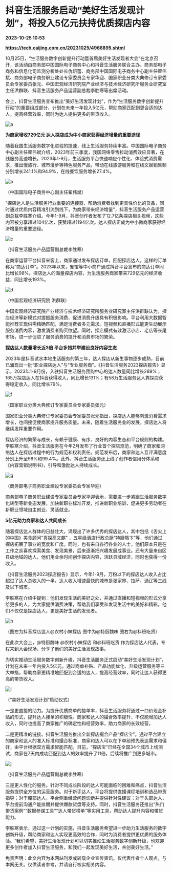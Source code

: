 # 抖音生活服务启动“美好生活发现计划”，将投入5亿元扶持优质探店内容

**2023-10-25 10:53**

**https://tech.caijing.com.cn/20231025/4966895.shtml**

10月25日，“生活服务数字创新提升行动暨首届美好生活发现者大会”在北京召开，该活动由商务部中国国际电子商务中心和抖音生活服务联合主办。商务部电子商务和信息化司监测分析处处长仇妍蕾、商务部中国国际电子商务中心副主任翟伟斌、商务部电子商务职业建设专家委员会专家华迎、国家职业分类大典修订专家委员会专家委员张元、中国宏观经济研究院产业经济与技术经济研究所服务业研究室主任洪群联、抖音生活服务产品运营副总裁李胜寒等出席活动。

会上，抖音生活服务宣布推出“美好生活发现计划”，作为“生活服务数字创新提升行动”的重要组成部分，计划在未来一年投入5亿元，帮助商家匹配到更合适的达人，提高经营效率，同时为达人提供更多的带货收入。

![a](https://img5.caijing.com.cn/2023/1025/1698229064424.png)

**为商家增收729亿元 达人探店成为中小商家获得经济增量的重要途径**

随着我国生活服务数字化进程的提速，线上生活服务持续丰富。中国国际电子商务中心副主任翟伟斌介绍，2023年前三季度，我国网络零售拉动消费效应显著，在线服务高速增长。2023年1-9月，生活服务平台快速响应个性化、体验式消费需求，推出慢旅行、城市漫步等特色服务产品，带动在线旅游服务和在线文娱销售额分别增长241.1%和94.9%，在线餐饮服务增长27.4%。

![b](https://tx1.cdn.caijing.com.cn/2023/1025/1698229091578.png)

（中国国际电子商务中心副主任翟伟斌）

“探店达人是生活服务行业重要的连接器，帮助消费者找到更具性价比的货品，同时通过优质内容精准引流到线下，为商家带来经济增量”，抖音生活服务产品运营副总裁李胜寒介绍。今年1-9月，抖音创作者发布了12.7亿条探店相关视频，这些内容被分享超过104亿次，获赞超过1194亿次。达人探店正成为中小微商家获得经济增量的重要途径。

![c](https://img1.caijing.com.cn/2023/1025/1698229138566.png)

（抖音生活服务产品运营副总裁李胜寒）

在商家运营平台抖音来客上，商家通过发布探店订单，匹配探店达人，这样的订单称为“商达订单”。2023年以来，餐馆等中小商户通过抖音平台发布的商达订单同比增长98%。探店达人的海量探店内容，为生活服务商家带来729亿元的经济收益，同比增长193%。

![d](https://tx1.cdn.caijing.com.cn/2023/1025/1698229182932.png)

（中国宏观经济研究院 洪群联）

中国宏观经济研究院产业经济与技术经济研究所服务业研究室主任洪群联认为，探店经济等新模式对提振服务消费、促进消费升级具有积极影响。平台利用大数据智能推荐实现供需精确匹配，满足消费者多元需求。短视频和直播形式能更生动展示服务消费内容，激发消费者购买欲望。同时，探店模式有效激活小店、老店等长尾市场，进一步促进了服务消费的提升和消费市场的繁荣。

**探店达人数量增长近3倍 平台多措并举建设良好内容生态**

2023年是抖音试水本地生活服务的第三年，达人探店从新生事物逐步成熟，目前已涌现出一批“职业探店达人”与“专业服务商”。《抖音生活服务2023探店报告》显示，2023年1-9月份，入驻抖音生活服务团购中心的达人数量同比增长289%；165万探店达人在抖音获得收入，同比增长131%；有58万生活服务达人靠探店获得稳定收入，同比增长79%。

![f](https://tx2.cdn.caijing.com.cn/2023/1025/1698229220752.png)

（国家职业分类大典修订专家委员会专家委员张元）

国家职业分类大典修订专家委员会专家委员张元指出，探店达人能够刺激消费需求增长，也间接促使商家提升服务质量。未来，随着生活服务业的发展，探店达人将继续发挥重要作用。

探店经济的繁荣与成长，有赖于健康、有序、良好的内容生态和平台规则的构建。李胜寒介绍，抖音生活服务在今年2月发布了行业首个探店规范，明确了商家和网络达人在探店过程中的行为规范和权利责任。规范发布后，商家和达人互评满意度分别上升至98%和99.4%。此外，抖音生活服务还上线了创作者信用分体系和《内容营销说明书》，引导和激励达人持续成长。

![g](https://tx3.cdn.caijing.com.cn/2023/1025/1698229263623.png)

（商务部电子商务职业建设专家委员会专家华迎）

商务部电子商务职业建设专家委员会专家华迎表示，需要进一步紧跟生活服务数字化转型等新业态发展，加快新职业标准开发，推进新职业培训，促进更多劳动者在新职业领域自主创业、灵活就业。

**5亿元助力商家和达人共同成长**

随着探店达人群体的日益壮大，涌现出了许多优秀的探店达人，其中包括《舌尖上的中国》美食顾问“真探高文麒” ，五星级酒店行政总厨“特厨隋卞”等，他们通过探店拓展了事业的宽度和广度。同时，也有来自各行各业的人士，他们原本只是在工作之余喜欢探索美食、发现美景，后来逐渐把兴趣发展成事业。还有大量来自区县级地域的达人，他们用业余时间创作探店内容，活跃县域经济，同时也获得一份收入。

《抖音生活服务2023探店报告》显示，今年1-9月，万粉以下的探店达人收入占比超过了达人总收入的一半，达人收入增速最快的城市是张家界、拉萨、通辽等三线及以下城市。

李胜寒在介绍中提到：他们发现生活的美好之处，并通过直播和短视频的形式分享给更多的人，为大家提供消费决策，帮助我们享受和发现生活中的美好和精彩。他们不仅仅是探店达人，更是美好生活的发现者。

![h](https://tx3.cdn.caijing.com.cn/2023/1025/1698229341160.png)

（图左为抖音探店达人@农村小妹探店 图中为@特厨魏味 图右为@科班吃货）

在此次大会上，@特厨魏味 @农村小妹探店 和@科班吃货 作为探店达人代表，专程来到大会现场，分享了他们的美好生活发现故事。

为切实推动生活服务数字创新升级，抖音生活服务正式启动“美好生活发现计划”，计划在未来一年内投入5亿元，通过商单补贴、产品功能优化、升级运营服务等三大举措，帮助商家更精准地匹配到合适的达人，提高经营效率，同时让达人获得更高的带货收入。

![i](https://tx1.cdn.caijing.com.cn/2023/1025/1698229389461.png)

（“美好生活发现计划”启动仪式）

一是更直接的助力。为提升优质商单的接单率，抖音生活服务将通过一口价现金补贴的形式，提升达人接单的积极性。商家和达人的撮合效率提升，不仅能增加达人收入，同时也提高了商家推广的确定性和经营效率，助力商家的长效经营。

二是更精准的链接。抖音生活服务推出全新探店撮合产品“探店宝”。通过平台建立的商家和达人的准入标准和撮合标准，商家和达人可以在下单前预先表达需求和偏好，由平台根据双方需求智能匹配。目前，“探店宝”已经在全国34个城市上线测试，商家在7天内成功匹配到达人的效率提升了11倍，后续将推广到更多城市。

![j](https://img5.caijing.com.cn/2023/1025/1698229439633.png)

（抖音生活服务产品运营副总裁李胜寒）

三是更人性化的服务。针对不同成长阶段的达人可能面临的困难和痛点，抖音生活服务提供全方位的运营服务。对于新手达人，平台将提供直播课程培训和选品带货指导；对于腰部达人，平台侧重经营问题诊断并提供针对性建议；对于头部达人，平台提前沟通产能排期并提供爆款货盘等支持。同时，抖音生活服务还推出“热门带货案例”“数据参谋工具”“达人带货榜单”等实用工具，帮助达人提升内容和带货能力。

李胜寒表示，通过这一计划的实施，抖音生活服务希望进一步助力生活服务的数字创新升级，帮助商家和达人实现更高效的合作，同时为消费者提供更优质的服务体验。“我们希望，美好生活发现计划可以切实推动生活服务数字创新升级，也欢迎更多创作者加入抖音生活服务，和我们一起发现美好生活，共创美好生活。”

免责声明：此文内容为本网站刊发或转载企业宣传资讯，仅代表作者个人观点，与本网无关。仅供读者参考，并请自行核实相关内容。